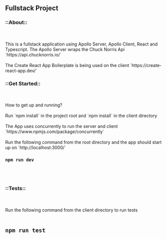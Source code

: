 ## Fullstack Project

<h3>::About::</h3>
<br />
<br />
This is a fullstack application using Apollo Server, Apollo Client, React and Typescript.
The Apollo Server wraps the Chuck Norris Api `https://api.chucknorris.io/`
<br />
<br />
The Create React App Boilerplate is being used on the client `https://create-react-app.dev/`

<h3>::Get Started::</h3>
<br />
<br />
How to get up and running?
<br />
<br />
Run `npm install` in the project root and `npm install` in the client directory
<br />
<br />
The App uses concurrently to run the server and client `https://www.npmjs.com/package/concurrently`
<br />
<br />
Run the following command from the root directory and the app should start up on `http://localhost:3000/`

### `npm run dev`

<br />
<br />

<h3>::Tests::</h3>

<br />
<br />
Run the following command from the client directory to run tests
<br />
<br />

## `npm run test`




